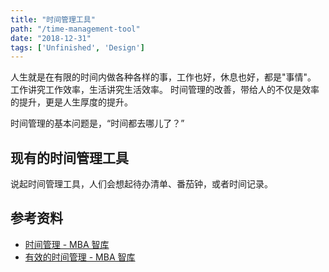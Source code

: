 ```yaml
---
title: "时间管理工具"
path: "/time-management-tool"
date: "2018-12-31"
tags: ['Unfinished', 'Design']
---
```


人生就是在有限的时间内做各种各样的事，工作也好，休息也好，都是"事情"。
工作讲究工作效率，生活讲究生活效率。
时间管理的改善，带给人的不仅是效率的提升，更是人生厚度的提升。

时间管理的基本问题是，“时间都去哪儿了？”

## 现有的时间管理工具

说起时间管理工具，人们会想起待办清单、番茄钟，或者时间记录。

## 参考资料

+ [时间管理 - MBA 智库](https://wiki.mbalib.com/wiki/%E6%97%B6%E9%97%B4%E7%AE%A1%E7%90%86)
+ [有效的时间管理 - MBA 智库](https://wiki.mbalib.com/wiki/%E6%9C%89%E6%95%88%E7%9A%84%E6%97%B6%E9%97%B4%E7%AE%A1%E7%90%86)
